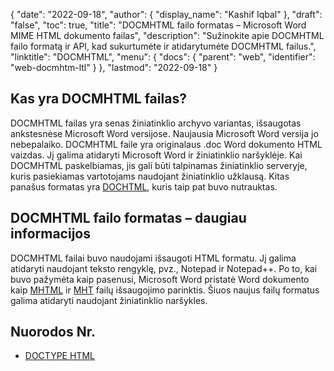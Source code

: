 {
  "date": "2022-09-18",
  "author": {
    "display_name": "Kashif Iqbal"
},
  "draft": "false",
  "toc": true,
  "title": "DOCMHTML failo formatas – Microsoft Word MIME HTML dokumento failas",
  "description": "Sužinokite apie DOCMHTML failo formatą ir API, kad sukurtumėte ir atidarytumėte DOCMHTML failus.",
  "linktitle": "DOCMHTML",
  "menu": {
    "docs": {
      "parent": "web",
      "identifier": "web-docmhtm-ltl"
}
},
  "lastmod": "2022-09-18"
}

## Kas yra DOCMHTML failas?

DOCMHTML failas yra senas žiniatinklio archyvo variantas, išsaugotas ankstesnėse Microsoft Word versijose. Naujausia Microsoft Word versija jo nebepalaiko. DOCMHTML faile yra originalaus .doc Word dokumento HTML vaizdas. Jį galima atidaryti Microsoft Word ir žiniatinklio naršyklėje. Kai DOCMHTML paskelbiamas, jis gali būti talpinamas žiniatinklio serveryje, kuris pasiekiamas vartotojams naudojant žiniatinklio užklausą. Kitas panašus formatas yra [DOCHTML](/web/dochtml/), kuris taip pat buvo nutrauktas.

## DOCMHTML failo formatas – daugiau informacijos

DOCMHTML failai buvo naudojami išsaugoti HTML formatu. Jį galima atidaryti naudojant teksto rengyklę, pvz., Notepad ir Notepad++. Po to, kai buvo pažymėta kaip pasenusi, Microsoft Word pristatė Word dokumento kaip [MHTML](/web/mhtml/) ir [MHT](/web/mht/) failų išsaugojimo parinktis. Šiuos naujus failų formatus galima atidaryti naudojant žiniatinklio naršykles.

## Nuorodos Nr.

* [DOCTYPE HTML](https://www.w3schools.com/tags/tag_doctype.asp)


